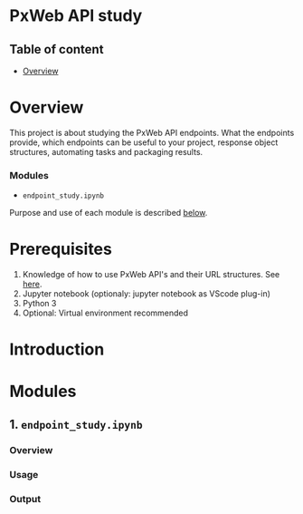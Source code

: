 # PxWeb API study

## Table of content
- [Overview](#overview)

# Overview
This project is about studying the PxWeb API endpoints. What the endpoints provide, which endpoints can be useful to your project, response object structures, automating tasks and packaging results.

### Modules
- `endpoint_study.ipynb`

Purpose and use of each module is described [below](#modules).


# Prerequisites
1. Knowledge of how to use PxWeb API's and their URL structures. See [here](https://pxdata.stat.fi/api1.html).
2. Jupyter notebook (optionaly: jupyter notebook as VScode plug-in)
3. Python 3
4. Optional: Virtual environment recommended

# Introduction



# Modules

## 1. `endpoint_study.ipynb`
### Overview

### Usage

### Output
